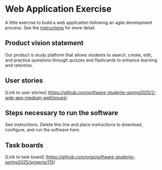 # Web Application Exercise

A little exercise to build a web application following an agile development process. See the [instructions](instructions.md) for more detail.

## Product vision statement

Our product is study platform that allows students to search, create, edit, and practice questions through quizzes and flashcards to enhance learning and retention.

## User stories

[Link to user stories] (https://github.com/software-students-spring2025/2-web-app-medium-well/issues) 

## Steps necessary to run the software

See instructions. Delete this line and place instructions to download, configure, and run the software here.

## Task boards

[Link to task board] (https://github.com/orgs/software-students-spring2025/projects/115)
